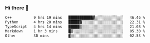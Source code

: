 ### Hi there 🌱
<!--START_SECTION:waka-->

```txt
C++          9 hrs 19 mins   ███████████▓░░░░░░░░░░░░░   46.46 %
Python       4 hrs 28 mins   █████▓░░░░░░░░░░░░░░░░░░░   22.31 %
TypeScript   4 hrs 14 mins   █████▒░░░░░░░░░░░░░░░░░░░   21.08 %
Markdown     1 hr 3 mins     █▒░░░░░░░░░░░░░░░░░░░░░░░   05.30 %
Other        30 mins         ▓░░░░░░░░░░░░░░░░░░░░░░░░   02.53 %
```

<!--END_SECTION:waka-->
<!--
**Dieg0raf/Dieg0raf** is a ✨ _special_ ✨ repository because its `README.md` (this file) appears on your GitHub profile.

Here are some ideas to get you started:

- 🔭 I’m currently working on ...
- 🌱 I’m currently learning ...
- 👯 I’m looking to collaborate on ...
- 🤔 I’m looking for help with ...
- 💬 Ask me about ...
- 📫 How to reach me: ...
- 😄 Pronouns: ...
- ⚡ Fun fact: ...
-->
